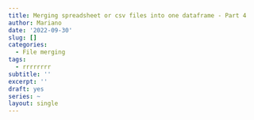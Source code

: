 ```yaml
---
title: Merging spreadsheet or csv files into one dataframe - Part 4
author: Mariano
date: '2022-09-30'
slug: []
categories:
  - File merging
tags:
  - rrrrrrrr
subtitle: ''
excerpt: ''
draft: yes
series: ~
layout: single
---
```

